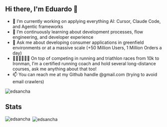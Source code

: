 ## Hi there, I'm Eduardo 👋

- 🔭 I’m currently working on applying everything AI: Cursor, Claude Code, and Agentic frameworks
- 🌱 I’m continuously learning about development processes, flow engineering, and developer experience
- 💬 Ask me about developing consumer applications in greenfield environments or at a massive scale (+50 Million Users, 1 Million Orders a day)
- 🏊‍♂️🚴‍♂️🏃‍♂ On top of competing in running and triathlon races from 10k to Ironman, I'm a certified running coach and hold several long-distance courses, ask me anything about that too!
- 📫 You can reach me at my Github handle @gmail.com (trying to avoid email crawlers) 

<p align="left"> <img src="https://komarev.com/ghpvc/?username=edsancha&label=Profile%20views&color=0e75b6&style=flat" alt="edsancha" /> </p>

##  Stats

<p><img align="left" src="https://github-readme-stats.vercel.app/api/top-langs?username=edsancha&show_icons=true&locale=en&layout=compact&theme=dark" alt="edsancha" /></p>

<p>&nbsp;<img align="center" src="https://github-readme-stats.vercel.app/api?username=edsancha&show_icons=true&locale=en&theme=dark" alt="edsancha" /></p>

<!--

## Connect with me
<p align="left">
<a href="https://twitter.com/edsancha" target="blank"><img align="center" src="https://raw.githubusercontent.com/rahuldkjain/github-profile-readme-generator/master/src/images/icons/Social/twitter.svg" alt="edsancha" height="30" width="40" /></a>
<a href="https://linkedin.com/in/edsancha" target="blank"><img align="center" src="https://raw.githubusercontent.com/rahuldkjain/github-profile-readme-generator/master/src/images/icons/Social/linked-in-alt.svg" alt="edsancha" height="30" width="40" /></a>
<a href="https://stackoverflow.com/users/edsancha" target="blank"><img align="center" src="https://raw.githubusercontent.com/rahuldkjain/github-profile-readme-generator/master/src/images/icons/Social/stack-overflow.svg" alt="edsancha" height="30" width="40" /></a>
<a href="https://fb.com/edsancha" target="blank"><img align="center" src="https://raw.githubusercontent.com/rahuldkjain/github-profile-readme-generator/master/src/images/icons/Social/facebook.svg" alt="edsancha" height="30" width="40" /></a>
<a href="https://instagram.com/edsancha" target="blank"><img align="center" src="https://raw.githubusercontent.com/rahuldkjain/github-profile-readme-generator/master/src/images/icons/Social/instagram.svg" alt="edsancha" height="30" width="40" /></a>
<a href="/http://edsancha.com/feed.xml" target="blank"><img align="center" src="https://raw.githubusercontent.com/rahuldkjain/github-profile-readme-generator/master/src/images/icons/Social/rss.svg" alt="http://edsancha.com/feed.xml" height="30" width="40" /></a>
</p>

**EdSancha/Edsancha** is a ✨ _special_ ✨ repository because its `README.md` (this file) appears on your GitHub profile.

Here are some ideas to get you started:

- 🔭 I’m currently working on ...
- 🌱 I’m currently learning ...
- 👯 I’m looking to collaborate on ...
- 🤔 I’m looking for help with ...
- 💬 Ask me about ...
- 📫 How to reach me: ...
- 😄 Pronouns: ...
- ⚡ Fun fact: ...
-->
